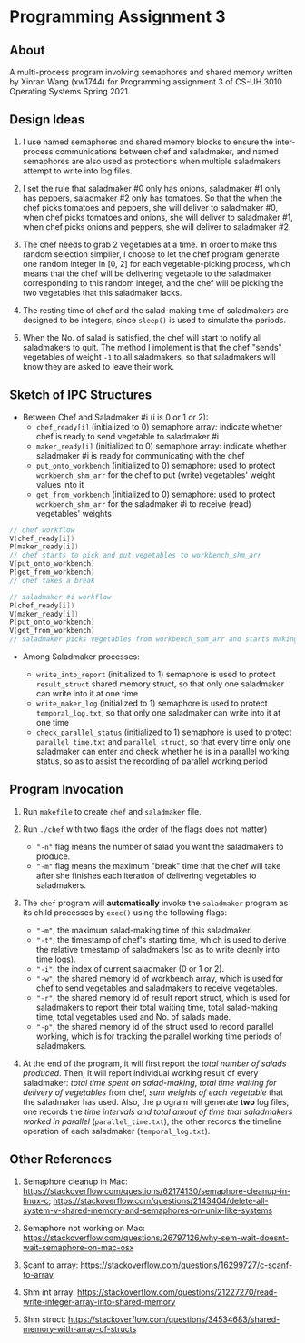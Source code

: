 # Programming Assignment 3

## About

A multi-process program involving semaphores and shared memory written by Xinran Wang (xw1744) for Programming assignment 3 of CS-UH 3010 Operating Systems Spring 2021.

## Design Ideas

1. I use named semaphores and shared memory blocks to ensure the inter-process communications between chef and saladmaker, and named semaphores are also used as protections when multiple saladmakers attempt to write into log files.

2. I set the rule that saladmaker #0 only has onions, saladmaker #1 only has peppers, saladmaker #2 only has tomatoes. So that the when the chef picks tomatoes and peppers, she will deliver to saladmaker #0, when chef picks tomatoes and onions, she will deliver to saladmaker #1, when chef picks onions and peppers, she will deliver to saladmaker #2.

3. The chef needs to grab 2 vegetables at a time. In order to make this random selection simplier, I choose to let the chef program generate one random integer in [0, 2] for each vegetable-picking process, which means that the chef will be delivering vegetable to the saladmaker corresponding to this random integer, and the chef will be picking the two vegetables that this saladmaker lacks.

4. The resting time of chef and the salad-making time of saladmakers are designed to be integers, since `sleep()` is used to simulate the periods.

5. When the No. of salad is satisfied, the chef will start to notify all saladmakers to quit. The method I implement is that the chef "sends" vegetables of weight `-1` to all saladmakers, so that saladmakers will know they are asked to leave their work.

## Sketch of IPC Structures

- Between Chef and Saladmaker #i (i is 0 or 1 or 2):
  - `chef_ready[i]` (initialized to 0) semaphore array: indicate whether chef is ready to send vegetable to saladmaker #i
  - `maker_ready[i]` (initialized to 0) semaphore array: indicate whether saladmaker #i is ready for communicating with the chef
  - `put_onto_workbench` (initialized to 0) semaphore: used to protect `workbench_shm_arr` for the chef to put (write) vegetables' weight values into it
  - `get_from_workbench` (initialized to 0) semaphore: used to protect `workbench_shm_arr` for the saladmaker #i to receive (read) vegetables' weights

``` c
// chef workflow
V(chef_ready[i])
P(maker_ready[i])
// chef starts to pick and put vegetables to workbench_shm_arr
V(put_onto_workbench)
P(get_from_workbench)
// chef takes a break
```

``` c
// saladmaker #i workflow
P(chef_ready[i])
V(maker_ready[i])
P(put_onto_workbench)
V(get_from_workbench)
// saladmaker picks vegetables from workbench_shm_arr and starts making salad
```

- Among Saladmaker processes:

  - `write_into_report` (initialized to 1) semaphore is used to protect `result_struct` shared memory struct, so that only one saladmaker can write into it at one time
  - `write_maker_log` (initialized to 1) semaphore is used to protect `temporal_log.txt`, so that only one saladmaker can write into it at one time
  - `check_parallel_status` (initialized to 1) semaphore is used to protect `parallel_time.txt` and `parallel_struct`, so that every time only one saladmaker can enter and check whether he is in a parallel working status, so as to assist the recording of parallel working period

## Program Invocation

1. Run `makefile` to create `chef` and `saladmaker` file.
2. Run `./chef` with two flags (the order of the flags does not matter)
    - `"-n"` flag means the number of salad you want the saladmakers to produce.
    - `"-m"` flag means the maximum "break" time that the chef will take after she finishes each iteration of delivering vegetables to saladmakers.
3. The `chef` program will **automatically** invoke the `saladmaker` program as its child processes by `exec()` using the following flags:
    - `"-m"`, the maximum salad-making time of this saladmaker.
    - `"-t"`, the timestamp of chef's starting time, which is used to derive the relative timestamp of saladmakers (so as to write cleanly into time logs).
    - `"-i"`, the index of current saladmaker (0 or 1 or 2).
    - `"-w"`, the shared memory id of workbench array, which is used for chef to send vegetables and saladmakers to receive vegetables.
    - `"-r"`, the shared memory id of result report struct, which is used for saladmakers to report their total waiting time, total salad-making time, total vegetables used and No. of salads made.
    - `"-p"`, the shared memory id of the struct used to record parallel working, which is for tracking the parallel working time periods of saladmakers.

4. At the end of the program, it will first report the *total number of salads produced*. Then, it will report individual working result of every saladmaker: *total time spent on salad-making*, *total time waiting for delivery of vegetables* from chef, *sum weights of each vegetable* that the saladmaker has used. Also, the program will generate **two** log files, one records the *time intervals and total amout of time that saladmakers worked in parallel* (`parallel_time.txt`), the other records the timeline operation of each saladmaker (`temporal_log.txt`).

## Other References

1. Semaphore cleanup in Mac: <https://stackoverflow.com/questions/62174130/semaphore-cleanup-in-linux-c>; <https://stackoverflow.com/questions/2143404/delete-all-system-v-shared-memory-and-semaphores-on-unix-like-systems>

2. Semaphore not working on Mac: <https://stackoverflow.com/questions/26797126/why-sem-wait-doesnt-wait-semaphore-on-mac-osx>

3. Scanf to array: <https://stackoverflow.com/questions/16299727/c-scanf-to-array>

4. Shm int array: <https://stackoverflow.com/questions/21227270/read-write-integer-array-into-shared-memory>

5. Shm struct: <https://stackoverflow.com/questions/34534683/shared-memory-with-array-of-structs>
